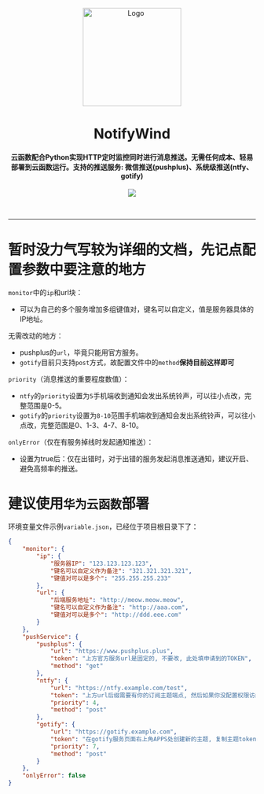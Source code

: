 <p align="center"><img src="https://testingcf.jsdelivr.net/gh/4444TENSEI/CDN/img/avatar/AngelDog/AngelDog-rounded.png" alt="Logo"
    width="200" height="200"/></p>
<h1 align="center">NotifyWind</h1>
<h4 align="center">云函数配合Python实现HTTP定时监控同时进行消息推送。无需任何成本、轻易部署到云函数运行。支持的推送服务: 微信推送(pushplus)、系统级推送(ntfy、gotify)</h4>
<p align="center">
<img src="https://img.shields.io/badge/Python-276DC3?style=for-the-badge&logo=python&logoColor=white" />
</p>    



</p>

<br/>

<hr/>

# 暂时没力气写较为详细的文档，先记点配置参数中要注意的地方

`monitor`中的`ip`和url块：

- 可以为自己的多个服务增加多组键值对，键名可以自定义，值是服务器具体的IP地址。

无需改动的地方：

- pushplus的`url`，毕竟只能用官方服务。
- `gotify`目前只支持`post`方式，故配置文件中的`method`**保持目前这样即可**

`priority`（消息推送的重要程度数值）：

- `ntfy`的`priority`设置为`5`手机端收到通知会发出系统铃声，可以往小点改，完整范围是0-5。
- `gotify`的`priority`设置为`8-10`范围手机端收到通知会发出系统铃声，可以往小点改，完整范围是0、1-3、4-7、8-10。

`onlyError`（仅在有服务掉线时发起通知推送）：

- 设置为true后：仅在出错时，对于出错的服务发起消息推送通知，建议开启、避免高频率的推送。

# 建议使用`华为云函数`部署

环境变量文件示例`variable.json`，已经位于项目根目录下了：

```json
{
    "monitor": {
        "ip": {
            "服务器IP": "123.123.123.123",
            "键名可以自定义作为备注": "321.321.321.321",
            "键值对可以是多个": "255.255.255.233"
        },
        "url": {
            "后端服务地址": "http://meow.meow.meow",
            "键名可以自定义作为备注": "http://aaa.com",
            "键值对可以是多个": "http://ddd.eee.com"
        }
    },
    "pushService": {
        "pushplus": {
            "url": "https://www.pushplus.plus",
            "token": "上方官方服务url是固定的, 不要改, 此处填申请到的TOKEN",
            "method": "get"
        },
        "ntfy": {
            "url": "https://ntfy.example.com/test",
            "token": "上方url后缀需要有你的订阅主题端点, 然后如果你没配置权限访问, 可以删掉这组键值对。下方priority设置为4刚刚好, 如果设置为5会发出系统铃声",
            "priority": 4,
            "method": "post"
        },
        "gotify": {
            "url": "https://gotify.example.com",
            "token": "在gotify服务页面右上角APPS处创建新的主题, 复制主题token到此, 注意点在于目前只支持post方式推送消息故下方method不要动, priority设置为7刚刚好, 如果设置为8-10会发出系统铃声",
            "priority": 7,
            "method": "post"
        }
    },
    "onlyError": false
}
```

